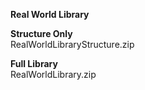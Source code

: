 ****Real World Library****  
  
**Structure Only**  
RealWorldLibraryStructure.zip  
  
**Full Library**  
RealWorldLibrary.zip
